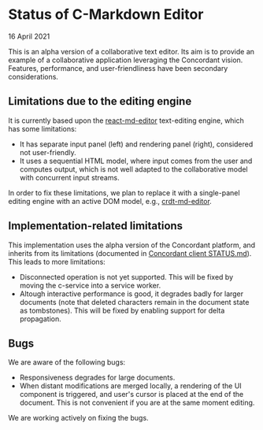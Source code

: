 # Status of C-Markdown Editor

16 April 2021

This is an alpha version of a collaborative text editor. Its aim is to provide an example of a collaborative application leveraging the Concordant vision. Features, performance, and user-friendliness have been secondary considerations.

## Limitations due to the editing engine

It is currently based upon the [react-md-editor](https://github.com/JedWatson/react-md-editor) text-editing engine, which has some limitations:

- It has separate input panel (left) and rendering panel (right), considered not user-friendly.
- It uses a sequential HTML model, where input comes from the user and computes output, which is not well adapted to the collaborative model with concurrent input streams.

In order to fix these limitations, we plan to replace it with a single-panel editing engine with an active DOM model, e.g., [crdt-md-editor](https://github.com/ilyasToumlilt/crdt-md-editor).

## Implementation-related limitations

This implementation uses the alpha version of the Concordant platform, and inherits from its limitations (documented in [Concordant client STATUS.md](https://gitlab.inria.fr/concordant/software/c-client/-/blob/master/STATUS.md)). This leads to more limitations:

- Disconnected operation is not yet supported.  This will be fixed by moving the c-service into a service worker.
- Altough interactive performance is good, it degrades badly for larger documents (note that deleted characters remain in the document state as tombstones).  This will be fixed by enabling support for delta propagation. 

## Bugs

We are aware of the following bugs:

- Responsiveness degrades for large documents.   
- When distant modifications are merged locally, a rendering of the UI component is triggered, and user's cursor is placed at the end of the document. This is not convenient if you are at the same moment editing.

We are working actively on fixing the bugs.
